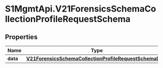# S1MgmtApi.V21ForensicsSchemaCollectionProfileRequestSchema

## Properties
Name | Type | Description | Notes
------------ | ------------- | ------------- | -------------
**data** | [**V21ForensicsSchemaCollectionProfileRequestSchemaData**](V21ForensicsSchemaCollectionProfileRequestSchemaData.md) |  | 


